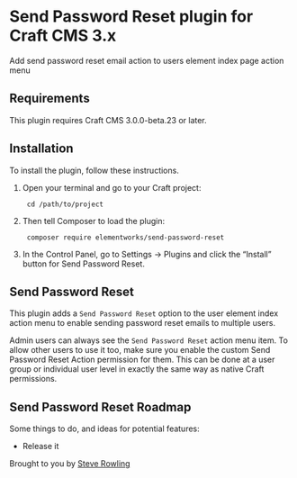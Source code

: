 # Send Password Reset plugin for Craft CMS 3.x

Add send password reset email action to users element index page action menu

## Requirements

This plugin requires Craft CMS 3.0.0-beta.23 or later.

## Installation

To install the plugin, follow these instructions.

1. Open your terminal and go to your Craft project:

        cd /path/to/project

2. Then tell Composer to load the plugin:

        composer require elementworks/send-password-reset

3. In the Control Panel, go to Settings → Plugins and click the “Install” button for Send Password Reset.

## Send Password Reset

This plugin adds a `Send Password Reset` option to the user element index action menu to enable sending password reset emails to multiple users.

Admin users can always see the `Send Password Reset` action menu item. To allow other users to use it too, make sure you enable the custom Send Password Reset Action permission for them. This can be done at a user group or individual user level in exactly the same way as native Craft permissions.

## Send Password Reset Roadmap

Some things to do, and ideas for potential features:

* Release it

Brought to you by [Steve Rowling](https://springworks.co.uk)
